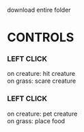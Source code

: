 download entire folder

# CONTROLS

### LEFT CLICK
on creature: hit creature\
on grass: scare creature

### LEFT CLICK
on creature: pet creature\
on grass: place food
